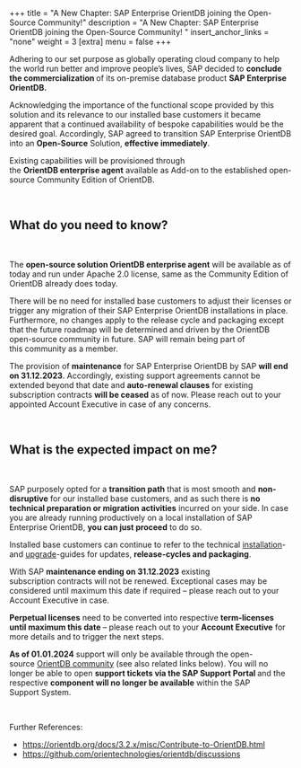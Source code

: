 +++
title = "A New Chapter: SAP Enterprise OrientDB joining the Open-Source Community!"
description = "A New Chapter: SAP Enterprise OrientDB joining the Open-Source Community! "
insert_anchor_links = "none"
weight = 3
[extra]
menu = false
+++

Adhering to our set purpose as globally operating cloud company to help the world run better and improve people’s lives, SAP decided to&nbsp;<strong>conclude the commercialization&nbsp;</strong>of its&nbsp;on-premise&nbsp;database product&nbsp;<strong>SAP Enterprise OrientDB.&nbsp;</strong>

Acknowledging the&nbsp;importance of the functional scope provided by this solution and its relevance to our installed base customers it became apparent that a continued availability of bespoke capabilities would be the desired goal. Accordingly, SAP agreed to transition SAP Enterprise OrientDB into an&nbsp;<strong>Open-Source</strong>&nbsp;Solution,&nbsp;<strong>effective immediately</strong>.&nbsp;&nbsp;

Existing capabilities will be&nbsp;provisioned&nbsp;through the&nbsp;<strong>OrientDB&nbsp;enterprise&nbsp;agent</strong>&nbsp;available as Add-on to the established open-source Community Edition of OrientDB.&nbsp;&nbsp;

&nbsp;

<h2>What do you need to know?&nbsp;</h2>

&nbsp;

The&nbsp;<strong>open-source solution OrientDB&nbsp;enterprise&nbsp;agent</strong>&nbsp;will be available&nbsp;as of today&nbsp;and run under Apache&nbsp;2.0&nbsp;license, same as the Community Edition of OrientDB already&nbsp;does&nbsp;today.&nbsp;

There will be no need for&nbsp;installed base&nbsp;customers to adjust their licenses or trigger any migration of their SAP Enterprise OrientDB installations in place. Furthermore, no changes apply to the release cycle and packaging except that the future roadmap will be determined and driven by the OrientDB open-source community in future. SAP will remain being part of this&nbsp;community&nbsp;as a member.&nbsp;

The&nbsp;provision of&nbsp;<strong>maintenance</strong>&nbsp;for SAP Enterprise OrientDB&nbsp;by SAP&nbsp;<strong>will end on 31.12.2023</strong>. Accordingly, existing&nbsp;support&nbsp;agreements cannot be extended beyond that date and&nbsp;<strong>auto-renewal clauses</strong>&nbsp;for existing subscription contracts&nbsp;<strong>will be ceased</strong>&nbsp;as&nbsp;of now. Please reach out to your appointed Account Executive in case of any concerns.&nbsp;

&nbsp;

<h2>What is the expected impact&nbsp;on&nbsp;me?&nbsp;</h2>

&nbsp;

SAP purposely opted for a&nbsp;<strong>transition path</strong>&nbsp;that is most smooth and&nbsp;<strong>non-disruptive</strong>&nbsp;for our installed base customers,&nbsp;and as such there is&nbsp;<strong>no technical preparation or migration&nbsp;activities</strong> incurred&nbsp;on your side. In case you are already running productively on a local installation of SAP Enterprise OrientDB,&nbsp;<strong>you can just&nbsp;proceed</strong>&nbsp;to do so.&nbsp;

Installed base customers can continue to refer to the technical&nbsp;<a href="http://orientdb.org/docs/3.2.x/admin/installation/">installation</a>- and&nbsp;<a href="https://orientdb.org/docs/3.2.x/release/Upgrade.html">upgrade</a>-guides for updates,&nbsp;<strong>release-cycles and packaging</strong>.&nbsp;&nbsp;

With&nbsp;SAP&nbsp;<strong>maintenance ending on 31.12.2023</strong>&nbsp;existing subscription&nbsp;contracts will not be renewed. Exceptional cases may be considered until&nbsp;maximum&nbsp;this date&nbsp;if required&nbsp;– please reach out to your Account Executive in case.&nbsp;&nbsp;&nbsp;

<strong>Perpetual licenses</strong>&nbsp;need to be converted into respective&nbsp;<strong>term-licenses until maximum this date</strong>&nbsp;– please reach out to&nbsp;your <strong>Account Executive</strong>&nbsp;for more details and to trigger the next steps.&nbsp;

<strong>As of 01.01.2024</strong>&nbsp;support will only be available through the&nbsp;open-source&nbsp;<a href="https://github.com/orientechnologies/orientdb/issues">OrientDB community</a>&nbsp;(see also related links below). You will&nbsp;no longer&nbsp;be able to open&nbsp;<strong>support tickets via the SAP Support Portal&nbsp;</strong>and the respective&nbsp;<strong>component will no longer be available</strong>&nbsp;within the SAP Support&nbsp;System.&nbsp;

&nbsp;

Further References:&nbsp;

<ul>
	<li>
	<a href="https://orientdb.org/docs/3.2.x/misc/Contribute-to-OrientDB.html">https://orientdb.org/docs/3.2.x/misc/Contribute-to-OrientDB.html</a>&nbsp;&nbsp;
	</li>
	<li>
	<a href="https://github.com/orientechnologies/orientdb/discussions">https://github.com/orientechnologies/orientdb/discussions</a>&nbsp;
	</li>
</ul>




